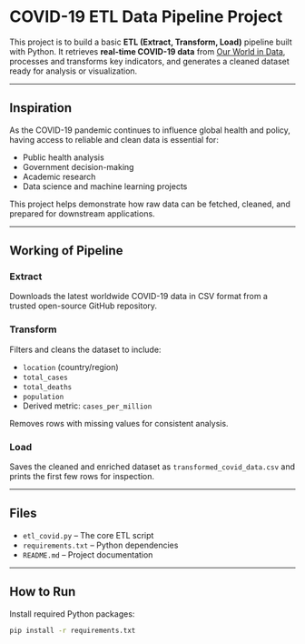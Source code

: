 # COVID-19 ETL Data Pipeline Project

This project is to build a basic **ETL (Extract, Transform, Load)** pipeline built with Python. It retrieves **real-time COVID-19 data** from [Our World in Data](https://ourworldindata.org/coronavirus-source-data), processes and transforms key indicators, and generates a cleaned dataset ready for analysis or visualization.

---

## Inspiration

As the COVID-19 pandemic continues to influence global health and policy, having access to reliable and clean data is essential for:

- Public health analysis
- Government decision-making
- Academic research
- Data science and machine learning projects

This project helps demonstrate how raw data can be fetched, cleaned, and prepared for downstream applications.

---

## Working of Pipeline

### Extract  
Downloads the latest worldwide COVID-19 data in CSV format from a trusted open-source GitHub repository.

### Transform  
Filters and cleans the dataset to include:

- `location` (country/region)
- `total_cases`
- `total_deaths`
- `population`
- Derived metric: `cases_per_million`

Removes rows with missing values for consistent analysis.

### Load  
Saves the cleaned and enriched dataset as `transformed_covid_data.csv` and prints the first few rows for inspection.

---

## Files

- `etl_covid.py` – The core ETL script
- `requirements.txt` – Python dependencies
- `README.md` – Project documentation

---

## How to Run

 Install required Python packages:

   ```bash
   pip install -r requirements.txt

